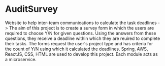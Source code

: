 # AuditSurvey
Website to help inter-team communications to calculate the task deadlines -> 
The aim of this project is to create a survey form in which the users are required to choose Y/N for given questions. Using the answers from these questions, they receive a deadline within which they are reuired to complete their tasks. The forms request the user's project type and has criteria for the count of Y/N using which it calculated the deadlines.
Spring, AWS, ReactJS, CSS, HTML are used to develop this project. Each module acts as a microservice.
